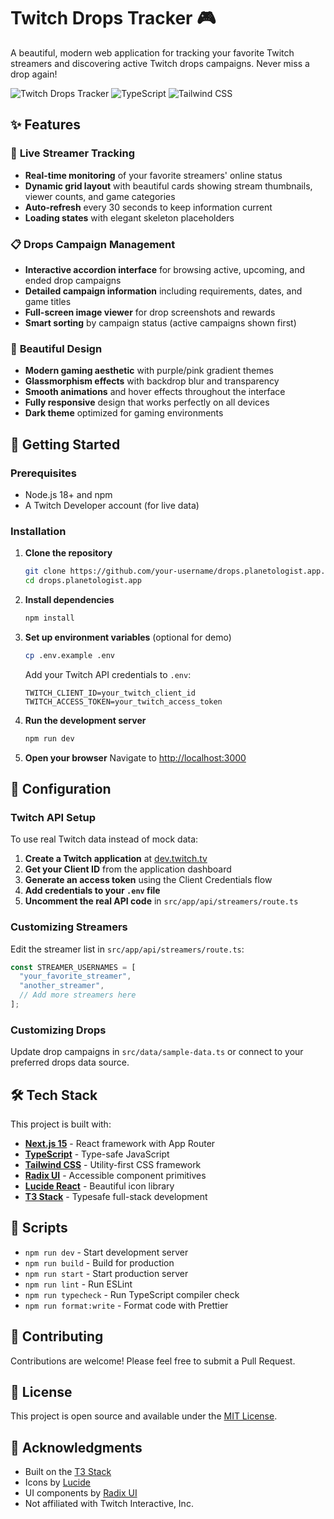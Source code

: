 # Twitch Drops Tracker 🎮

A beautiful, modern web application for tracking your favorite Twitch streamers and discovering active Twitch drops campaigns. Never miss a drop again!

![Twitch Drops Tracker](https://img.shields.io/badge/Next.js-15.4-black?style=flat-square&logo=next.js)
![TypeScript](https://img.shields.io/badge/TypeScript-5.8-blue?style=flat-square&logo=typescript)
![Tailwind CSS](https://img.shields.io/badge/Tailwind-4.0-38B2AC?style=flat-square&logo=tailwind-css)

## ✨ Features

### 🎯 **Live Streamer Tracking**
- **Real-time monitoring** of your favorite streamers' online status
- **Dynamic grid layout** with beautiful cards showing stream thumbnails, viewer counts, and game categories
- **Auto-refresh** every 30 seconds to keep information current
- **Loading states** with elegant skeleton placeholders

### 📋 **Drops Campaign Management**
- **Interactive accordion interface** for browsing active, upcoming, and ended drop campaigns
- **Detailed campaign information** including requirements, dates, and game titles
- **Full-screen image viewer** for drop screenshots and rewards
- **Smart sorting** by campaign status (active campaigns shown first)

### 🎨 **Beautiful Design**
- **Modern gaming aesthetic** with purple/pink gradient themes
- **Glassmorphism effects** with backdrop blur and transparency
- **Smooth animations** and hover effects throughout the interface
- **Fully responsive** design that works perfectly on all devices
- **Dark theme** optimized for gaming environments

## 🚀 Getting Started

### Prerequisites
- Node.js 18+ and npm
- A Twitch Developer account (for live data)

### Installation

1. **Clone the repository**
   ```bash
   git clone https://github.com/your-username/drops.planetologist.app.git
   cd drops.planetologist.app
   ```

2. **Install dependencies**
   ```bash
   npm install
   ```

3. **Set up environment variables** (optional for demo)
   ```bash
   cp .env.example .env
   ```
   Add your Twitch API credentials to `.env`:
   ```env
   TWITCH_CLIENT_ID=your_twitch_client_id
   TWITCH_ACCESS_TOKEN=your_twitch_access_token
   ```

4. **Run the development server**
   ```bash
   npm run dev
   ```

5. **Open your browser**
   Navigate to [http://localhost:3000](http://localhost:3000)

## 🔧 Configuration

### Twitch API Setup

To use real Twitch data instead of mock data:

1. **Create a Twitch application** at [dev.twitch.tv](https://dev.twitch.tv/console)
2. **Get your Client ID** from the application dashboard
3. **Generate an access token** using the Client Credentials flow
4. **Add credentials to your `.env` file**
5. **Uncomment the real API code** in `src/app/api/streamers/route.ts`

### Customizing Streamers

Edit the streamer list in `src/app/api/streamers/route.ts`:
```typescript
const STREAMER_USERNAMES = [
  "your_favorite_streamer",
  "another_streamer",
  // Add more streamers here
];
```

### Customizing Drops

Update drop campaigns in `src/data/sample-data.ts` or connect to your preferred drops data source.

## 🛠️ Tech Stack

This project is built with:

- **[Next.js 15](https://nextjs.org)** - React framework with App Router
- **[TypeScript](https://www.typescriptlang.org)** - Type-safe JavaScript
- **[Tailwind CSS](https://tailwindcss.com)** - Utility-first CSS framework
- **[Radix UI](https://www.radix-ui.com)** - Accessible component primitives
- **[Lucide React](https://lucide.dev)** - Beautiful icon library
- **[T3 Stack](https://create.t3.gg/)** - Typesafe full-stack development

## 📝 Scripts

- `npm run dev` - Start development server
- `npm run build` - Build for production
- `npm run start` - Start production server
- `npm run lint` - Run ESLint
- `npm run typecheck` - Run TypeScript compiler check
- `npm run format:write` - Format code with Prettier

## 🤝 Contributing

Contributions are welcome! Please feel free to submit a Pull Request.

## 📄 License

This project is open source and available under the [MIT License](LICENSE).

## 🙏 Acknowledgments

- Built on the [T3 Stack](https://create.t3.gg/)
- Icons by [Lucide](https://lucide.dev)
- UI components by [Radix UI](https://www.radix-ui.com)
- Not affiliated with Twitch Interactive, Inc.
